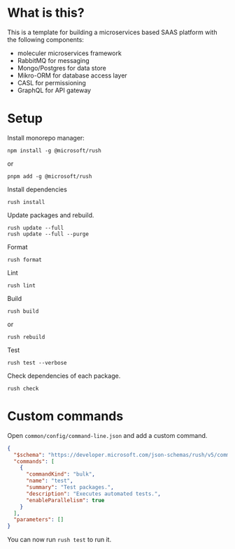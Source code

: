 # What is this?

This is a template for building a microservices based SAAS platform with the following components:

- moleculer microservices framework
- RabbitMQ for messaging
- Mongo/Postgres for data store
- Mikro-ORM for database access layer
- CASL for permissioning
- GraphQL for API gateway

# Setup

Install monorepo manager:

```
npm install -g @microsoft/rush
```

or

```
pnpm add -g @microsoft/rush
```

Install dependencies

```
rush install
```

Update packages and rebuild.

```
rush update --full
rush update --full --purge
```

Format

```
rush format
```

Lint

```
rush lint
```

Build

```
rush build
```

or

```
rush rebuild
```

Test

```
rush test --verbose
```

Check dependencies of each package.

```
rush check
```

# Custom commands

Open `common/config/command-line.json` and add a custom command.

```json
{
  "$schema": "https://developer.microsoft.com/json-schemas/rush/v5/command-line.schema.json",
  "commands": [
    {
      "commandKind": "bulk",
      "name": "test",
      "summary": "Test packages.",
      "description": "Executes automated tests.",
      "enableParallelism": true
    }
  ],
  "parameters": []
}
```

You can now run `rush test` to run it.
